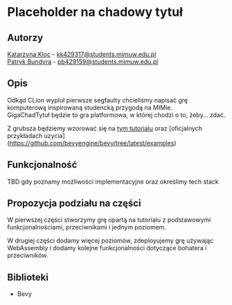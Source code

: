 # Placeholder na chadowy tytuł

## Autorzy
[Katarzyna Kloc](https://github.com/KatKlo) - kk429317@students.mimuw.edu.pl\
[Patryk Bundyra](https://github.com/PBundyra) - pb429159@students.mimuw.edu.pl

## Opis
Odkąd CLion wypluł pierwsze segfaulty chcieliśmy napisać grę komputerową inspirowaną studencką przygodą na MIMie.\
GigaChadTytuł będzie to gra platformowa, w której chodzi o to, żeby… zdać. 

Z grubsza będziemy wzorować się na [tym tutorialu](https://dev.to/sbelzile/rust-platformer-part-1-bevy-and-ecs-2pci) oraz [oficjalnych przykładach uzycia] (https://github.com/bevyengine/bevy/tree/latest/examples) 

## Funkcjonalność
TBD gdy poznamy możliwości implementacyjne oraz określimy tech stack

## Propozycja podziału na części
W pierwszej części stworzymy grę opartą na tutorialu z podstawowymi funkcjonalnościami, przeciwnikami i jednym poziomem.

W drugiej części dodamy więcej poziomów, zdeployujemy grę używając WebAssembly i dodamy kolejne funkcjonalności dotyczące bohatera i przeciwników.

## Biblioteki
- Bevy

